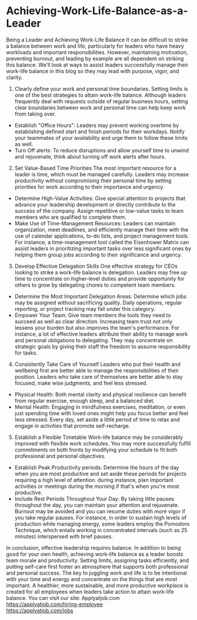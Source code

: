 # Achieving-Work-Life-Balance-as-a-Leader
Being a Leader and Achieving Work-Life Balance
It can be difficult to strike a balance between work and life, particularly for leaders who have heavy workloads and important responsibilities. However, maintaining motivation, preventing burnout, and leading by example are all dependent on striking this balance. We'll look at ways to assist leaders successfully manage their work-life balance in this blog so they may lead with purpose, vigor, and clarity.

1. Clearly define your work and personal time boundaries.
Setting limits is one of the best strategies to attain work-life balance. Although leaders frequently deal with requests outside of regular business hours, setting clear boundaries between work and personal time can help keep work from taking over.

- Establish "Office Hours": Leaders may prevent working overtime by establishing defined start and finish periods for their workdays. Notify your teammates of your availability and urge them to follow these limits as well.
- Turn Off alerts: To reduce disruptions and allow yourself time to unwind and rejuvenate, think about turning off work alerts after hours.

2. Set Value-Based Time Priorities
The most important resource for a leader is time, which must be managed carefully. Leaders may increase productivity without compromising their personal time by setting priorities for work according to their importance and urgency.

- Determine High-Value Activities: Give special attention to projects that advance your leadership development or directly contribute to the success of the company. Assign repetitive or low-value tasks to team members who are qualified to complete them.
- Make Use of Time-Management Resources: Leaders can maintain organization, meet deadlines, and efficiently manage their time with the use of calendar applications, to-do lists, and project management tools.
For instance, a time-management tool called the Eisenhower Matrix can assist leaders in prioritizing important tasks over less significant ones by helping them group jobs according to their significance and urgency.

3. Develop Effective Delegation Skills
One effective strategy for CEOs looking to strike a work-life balance is delegation. Leaders may free up time to concentrate on higher-level duties and provide opportunity for others to grow by delegating chores to competent team members.

- Determine the Most Important Delegation Areas: Determine which jobs may be assigned without sacrificing quality. Daily operations, regular reporting, or project tracking may fall under this category.
- Empower Your Team: Give team members the tools they need to succeed as well as clear direction. Increasing team trust not only lessens your burden but also improves the team's performance.
For instance, a lot of effective leaders attribute their ability to manage work and personal obligations to delegating. They may concentrate on strategic goals by giving their staff the freedom to assume responsibility for tasks.

4. Consistently Take Care of Yourself
Leaders who put their health and wellbeing first are better able to manage the responsibilities of their position. Leaders who take care of themselves are better able to stay focused, make wise judgments, and feel less stressed.

- Physical Health: Both mental clarity and physical resilience can benefit from regular exercise, enough sleep, and a balanced diet.
- Mental Health: Engaging in mindfulness exercises, meditation, or even just spending time with loved ones might help you focus better and feel less stressed. Every day, set aside a little period of time to relax and engage in activities that promote self-recharge.

5. Establish a Flexible Timetable
Work-life balance may be considerably improved with flexible work schedules. You may more successfully fulfill commitments on both fronts by modifying your schedule to fit both professional and personal objectives.

- Establish Peak Productivity periods: Determine the hours of the day when you are most productive and set aside these periods for projects requiring a high level of attention. during instance, plan important activities or meetings during the morning if that's when you're most productive.
- Include Rest Periods Throughout Your Day: By taking little pauses throughout the day, you can maintain your attention and rejuvenate. Burnout may be avoided and you can resume duties with more vigor if you take regular pauses.
For instance, in order to sustain high levels of production while managing energy, some leaders employ the Pomodoro Technique, which entails working in concentrated intervals (such as 25 minutes) interspersed with brief pauses.


In conclusion, effective leadership requires balance.
In addition to being good for your own health, achieving work-life balance as a leader boosts team morale and productivity. Setting limits, assigning tasks efficiently, and putting self-care first foster an atmosphere that supports both professional and personal success. The key to juggling work and life is to be intentional with your time and energy and concentrate on the things that are most important. A healthier, more sustainable, and more productive workplace is created for all employees when leaders take action to attain work-life balance.
You can visit our site: Applyatjob.com<br>
 https://applyatjob.com/hiring-employee<br>
https://applyatjob.com/jobs
